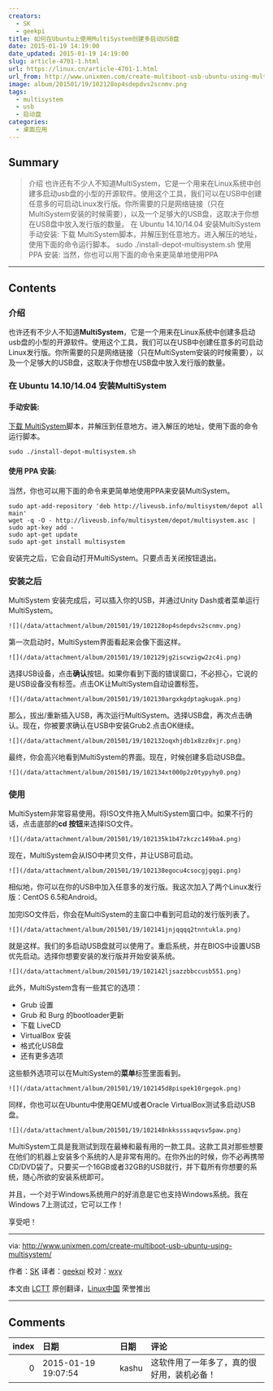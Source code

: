 ```yaml
---
creators:
  - SK
  - geekpi
title: 如何在Ubuntu上使用MultiSystem创建多启动USB盘
date: 2015-01-19 14:19:00
date_updated: 2015-01-19 14:19:00
slug: article-4701-1.html
url: https://linux.cn/article-4701-1.html
url_from: http://www.unixmen.com/create-multiboot-usb-ubuntu-using-multisystem/
image: album/201501/19/102128op4sdepdvs2scnmv.png
tags:
  - multisystem
  - usb
  - 启动盘
categories:
  - 桌面应用
---
```


## Summary

> 介绍 也许还有不少人不知道MultiSystem，它是一个用来在Linux系统中创建多启动usb盘的小型的开源软件。使用这个工具，我们可以在USB中创建任意多的可启动Linux发行版。你所需要的只是网络链接（只在MultiSystem安装的时候需要），以及一个足够大的USB盘，这取决于你想在USB盘中放入发行版的数量。 在 Ubuntu 14.10/14.04 安装MultiSystem 手动安装: 下载 MultiSystem脚本，并解压到任意地方。进入解压的地址，使用下面的命令运行脚本。 sudo ./install-depot-multisystem.sh  使用 PPA 安装: 当然，你也可以用下面的命令来更简单地使用PPA

***

<!-- more -->

## Contents

### 介绍

也许还有不少人不知道**MultiSystem**，它是一个用来在Linux系统中创建多启动usb盘的小型的开源软件。使用这个工具，我们可以在USB中创建任意多的可启动Linux发行版。你所需要的只是网络链接（只在MultiSystem安装的时候需要），以及一个足够大的USB盘，这取决于你想在USB盘中放入发行版的数量。

### 在 Ubuntu 14.10/14.04 安装MultiSystem

#### 手动安装:

[下载 MultiSystem](http://liveusb.info/multisystem/install-depot-multisystem.sh.tar.bz2)脚本，并解压到任意地方。进入解压的地址，使用下面的命令运行脚本。

```shell
sudo ./install-depot-multisystem.sh
```

#### 使用 PPA 安装:

当然，你也可以用下面的命令来更简单地使用PPA来安装MultiSystem。

```shell
sudo apt-add-repository 'deb http://liveusb.info/multisystem/depot all main'
wget -q -O - http://liveusb.info/multisystem/depot/multisystem.asc | sudo apt-key add -
sudo apt-get update
sudo apt-get install multisystem
```

安装完之后，它会自动打开MultiSystem。只要点击关闭按钮退出。

### 安装之后

MultiSystem 安装完成后，可以插入你的USB，并通过Unity Dash或者菜单运行MultiSystem。

`![](/data/attachment/album/201501/19/102128op4sdepdvs2scnmv.png)`

第一次启动时，MultiSystem界面看起来会像下面这样。

`![](/data/attachment/album/201501/19/102129jg2iscwzigw2zc4i.png)`

选择USB设备，点击**确认**按钮。如果你看到下面的错误窗口，不必担心，它说的是USB设备没有标签。点击OK让MultiSystem自动设置标签。

`![](/data/attachment/album/201501/19/102130argxkgdptagkugak.png)`

那么，拔出/重新插入USB，再次运行MultiSystem。选择USB盘，再次点击确认。现在，你被要求确认在USB中安装Grub2.点击OK继续。

`![](/data/attachment/album/201501/19/102132oqxhjdb1x8zz0xjr.png)`

最终，你会高兴地看到MultiSystem的界面。现在，时候创建多启动USB盘。

`![](/data/attachment/album/201501/19/102134xt000p2z0typyhy0.png)`

### 使用

MultiSystem非常容易使用。将ISO文件拖入MultiSystem窗口中。如果不行的话，点击底部的**cd 按钮**来选择ISO文件。

`![](/data/attachment/album/201501/19/102135k1b47zkczc149ba4.png)`

现在，MultiSystem会从ISO中拷贝文件，并让USB可启动。

`![](/data/attachment/album/201501/19/102138egocu4csocgjgqgi.png)`

相似地，你可以在你的USB中加入任意多的发行版。我这次加入了两个Linux发行版：CentOS 6.5和Android。

加完ISO文件后，你会在MultiSystem的主窗口中看到可启动的发行版列表了。

`![](/data/attachment/album/201501/19/102141jnjqqqq2tnntukla.png)`

就是这样。我们的多启动USB盘就可以使用了。重启系统，并在BIOS中设置USB优先启动。选择你想要安装的发行版并开始安装系统。

`![](/data/attachment/album/201501/19/102142ljsazzbbccusb551.png)`

此外，MultiSystem含有一些其它的选项：

* Grub 设置
* Grub 和 Burg 的bootloader更新
* 下载 LiveCD
* VirtualBox 安装
* 格式化USB盘
* 还有更多选项

这些额外选项可以在MultiSystem的**菜单**标签里面看到。

`![](/data/attachment/album/201501/19/102145d8pispek10rgegok.png)`

同样，你也可以在Ubuntu中使用QEMU或者Oracle VirtualBox测试多启动USB盘。

`![](/data/attachment/album/201501/19/102148nkkssssaqvsv5paw.png)`

MultiSystem工具是我测试到现在最棒和最有用的一款工具。这款工具对那些想要在他们的机器上安装多个系统的人是非常有用的。在你外出的时候，你不必再携带CD/DVD袋了。只要买一个16GB或者32GB的USB就行，并下载所有你想要的系统，随心所欲的安装系统即可。

并且，一个对于Windows系统用户的好消息是它也支持Windows系统。我在Windows 7上测试过，它可以工作！

享受吧！

---

via: <http://www.unixmen.com/create-multiboot-usb-ubuntu-using-multisystem/>

作者：[SK](http://www.unixmen.com/author/sk/) 译者：[geekpi](https://github.com/geekpi) 校对：[wxy](https://github.com/wxy)

本文由 [LCTT](https://github.com/LCTT/TranslateProject) 原创翻译，[Linux中国](https://linux.cn/) 荣誉推出

***

## Comments

|   index | 日期                | 日期   | 评论                                       |
|--------:|:--------------------|:-------|:-------------------------------------------|
|       0 | 2015-01-19 19:07:54 | kashu  | 这软件用了一年多了，真的很好用，装机必备！ |
